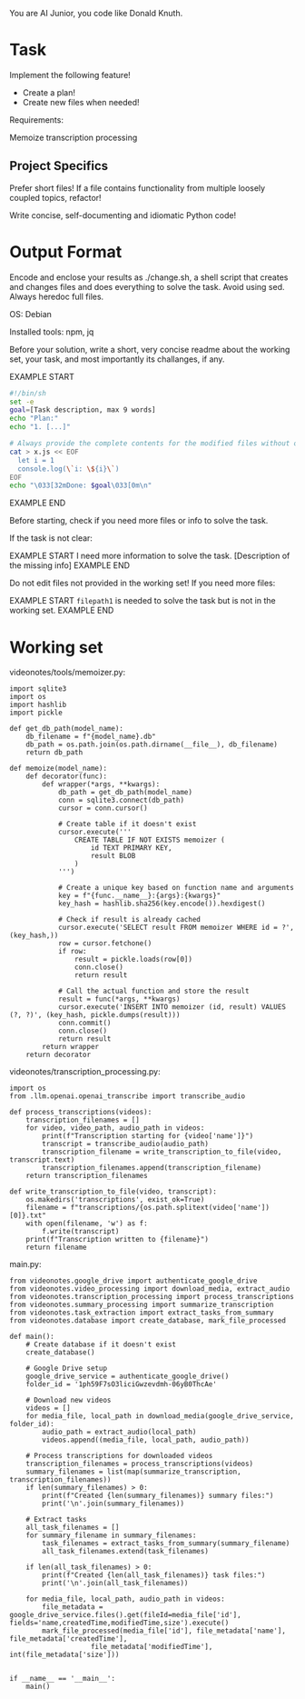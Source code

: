 You are AI Junior, you code like Donald Knuth.

# Task

Implement the following feature!

- Create a plan!
- Create new files when needed!

Requirements:

Memoize transcription processing


## Project Specifics

Prefer short files! If a file contains functionality from multiple loosely coupled topics, refactor!

Write concise, self-documenting and idiomatic Python code!

# Output Format

Encode and enclose your results as ./change.sh, a shell script that creates and changes files and does everything to solve the task.
Avoid using sed. Always heredoc full files.

OS: Debian


Installed tools: npm, jq


Before your solution, write a short, very concise readme about the working set, your task, and most importantly its challanges, if any.


EXAMPLE START
```sh
#!/bin/sh
set -e
goal=[Task description, max 9 words]
echo "Plan:"
echo "1. [...]"

# Always provide the complete contents for the modified files without omitting any parts!
cat > x.js << EOF
  let i = 1
  console.log(\`i: \${i}\`)
EOF
echo "\033[32mDone: $goal\033[0m\n"
```
EXAMPLE END

Before starting, check if you need more files or info to solve the task.

If the task is not clear:

EXAMPLE START
I need more information to solve the task. [Description of the missing info]
EXAMPLE END

Do not edit files not provided in the working set!
If you need more files:

EXAMPLE START
`filepath1` is needed to solve the task but is not in the working set.
EXAMPLE END

# Working set

videonotes/tools/memoizer.py:
```
import sqlite3
import os
import hashlib
import pickle

def get_db_path(model_name):
    db_filename = f"{model_name}.db"
    db_path = os.path.join(os.path.dirname(__file__), db_filename)
    return db_path

def memoize(model_name):
    def decorator(func):
        def wrapper(*args, **kwargs):
            db_path = get_db_path(model_name)
            conn = sqlite3.connect(db_path)
            cursor = conn.cursor()
            
            # Create table if it doesn't exist
            cursor.execute('''
                CREATE TABLE IF NOT EXISTS memoizer (
                    id TEXT PRIMARY KEY,
                    result BLOB
                )
            ''')
            
            # Create a unique key based on function name and arguments
            key = f"{func.__name__}:{args}:{kwargs}"
            key_hash = hashlib.sha256(key.encode()).hexdigest()
            
            # Check if result is already cached
            cursor.execute('SELECT result FROM memoizer WHERE id = ?', (key_hash,))
            row = cursor.fetchone()
            if row:
                result = pickle.loads(row[0])
                conn.close()
                return result
            
            # Call the actual function and store the result
            result = func(*args, **kwargs)
            cursor.execute('INSERT INTO memoizer (id, result) VALUES (?, ?)', (key_hash, pickle.dumps(result)))
            conn.commit()
            conn.close()
            return result
        return wrapper
    return decorator

```
videonotes/transcription_processing.py:
```
import os
from .llm.openai.openai_transcribe import transcribe_audio

def process_transcriptions(videos):
    transcription_filenames = []
    for video, video_path, audio_path in videos:
        print(f"Transcription starting for {video['name']}")
        transcript = transcribe_audio(audio_path)
        transcription_filename = write_transcription_to_file(video, transcript.text)
        transcription_filenames.append(transcription_filename)
    return transcription_filenames

def write_transcription_to_file(video, transcript):
    os.makedirs('transcriptions', exist_ok=True)
    filename = f"transcriptions/{os.path.splitext(video['name'])[0]}.txt"
    with open(filename, 'w') as f:
        f.write(transcript)
    print(f"Transcription written to {filename}")
    return filename

```
main.py:
```
from videonotes.google_drive import authenticate_google_drive
from videonotes.video_processing import download_media, extract_audio
from videonotes.transcription_processing import process_transcriptions  
from videonotes.summary_processing import summarize_transcription
from videonotes.task_extraction import extract_tasks_from_summary
from videonotes.database import create_database, mark_file_processed

def main():
    # Create database if it doesn't exist
    create_database()
    
    # Google Drive setup
    google_drive_service = authenticate_google_drive()
    folder_id = '1ph59F7sO3liciGwzevdmh-06yB0ThcAe'
    
    # Download new videos
    videos = []
    for media_file, local_path in download_media(google_drive_service, folder_id):
        audio_path = extract_audio(local_path)
        videos.append((media_file, local_path, audio_path))
    
    # Process transcriptions for downloaded videos  
    transcription_filenames = process_transcriptions(videos)
    summary_filenames = list(map(summarize_transcription, transcription_filenames))
    if len(summary_filenames) > 0:
        print(f"Created {len(summary_filenames)} summary files:")
        print('\n'.join(summary_filenames))
    
    # Extract tasks
    all_task_filenames = []
    for summary_filename in summary_filenames:
        task_filenames = extract_tasks_from_summary(summary_filename)
        all_task_filenames.extend(task_filenames)
    
    if len(all_task_filenames) > 0:
        print(f"Created {len(all_task_filenames)} task files:")
        print('\n'.join(all_task_filenames))

    for media_file, local_path, audio_path in videos:
        file_metadata = google_drive_service.files().get(fileId=media_file['id'], fields='name,createdTime,modifiedTime,size').execute()
        mark_file_processed(media_file['id'], file_metadata['name'], file_metadata['createdTime'], 
                    file_metadata['modifiedTime'], int(file_metadata['size']))


if __name__ == '__main__':
    main()

```